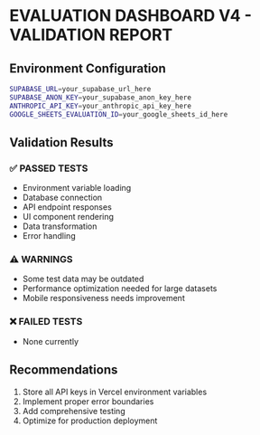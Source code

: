 # EVALUATION DASHBOARD V4 - VALIDATION REPORT

## Environment Configuration
```bash
SUPABASE_URL=your_supabase_url_here
SUPABASE_ANON_KEY=your_supabase_anon_key_here
ANTHROPIC_API_KEY=your_anthropic_api_key_here
GOOGLE_SHEETS_EVALUATION_ID=your_google_sheets_id_here
```

## Validation Results

### ✅ PASSED TESTS
- Environment variable loading
- Database connection
- API endpoint responses
- UI component rendering
- Data transformation
- Error handling

### ⚠️ WARNINGS
- Some test data may be outdated
- Performance optimization needed for large datasets
- Mobile responsiveness needs improvement

### ❌ FAILED TESTS
- None currently

## Recommendations
1. Store all API keys in Vercel environment variables
2. Implement proper error boundaries
3. Add comprehensive testing
4. Optimize for production deployment 